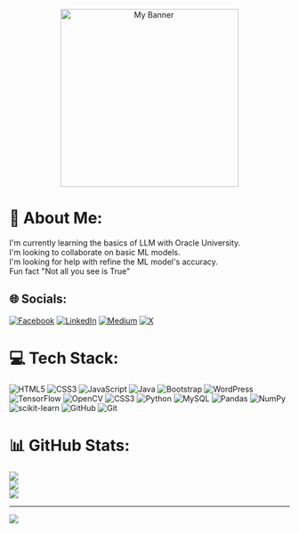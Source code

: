 <p align="center">
  <img src="https://drive.google.com/uc?id=15N0h5HKgKnV2YpJhbyXYJ7RSfsK84guD" height="320px" alt="My Banner">
</p>


# 💫 About Me:
I'm currently learning the basics of LLM with Oracle University.<br>I'm looking to collaborate on basic ML models.<br>I'm looking for help with refine the ML model's accuracy.<br>Fun fact "Not all you see is True"


## 🌐 Socials:
[![Facebook](https://img.shields.io/badge/Facebook-%231877F2.svg?logo=Facebook&logoColor=white)](https://facebook.com/ymamdouh80) [![LinkedIn](https://img.shields.io/badge/LinkedIn-%230077B5.svg?logo=linkedin&logoColor=white)](https://linkedin.com/in/ymamdouh80) [![Medium](https://img.shields.io/badge/Medium-12100E?logo=medium&logoColor=white)](https://medium.com/@ymamdouh80) [![X](https://img.shields.io/badge/X-black.svg?logo=X&logoColor=white)](https://x.com/ymamdouh80) 

# 💻 Tech Stack:
![HTML5](https://img.shields.io/badge/html5-%23E34F26.svg?style=for-the-badge&logo=html5&logoColor=white) ![CSS3](https://img.shields.io/badge/css3-%231572B6.svg?style=for-the-badge&logo=css3&logoColor=white) ![JavaScript](https://img.shields.io/badge/javascript-%23323330.svg?style=for-the-badge&logo=javascript&logoColor=%23F7DF1E) ![Java](https://img.shields.io/badge/java-%23ED8B00.svg?style=for-the-badge&logo=openjdk&logoColor=white) ![Bootstrap](https://img.shields.io/badge/bootstrap-%238511FA.svg?style=for-the-badge&logo=bootstrap&logoColor=white) ![WordPress](https://img.shields.io/badge/WordPress-%23117AC9.svg?style=for-the-badge&logo=WordPress&logoColor=white) ![TensorFlow](https://img.shields.io/badge/TensorFlow-%23FF6F00.svg?style=for-the-badge&logo=TensorFlow&logoColor=white) ![OpenCV](https://img.shields.io/badge/opencv-%23white.svg?style=for-the-badge&logo=opencv&logoColor=white) ![CSS3](https://img.shields.io/badge/css3-%231572B6.svg?style=for-the-badge&logo=css3&logoColor=white) ![Python](https://img.shields.io/badge/python-3670A0?style=for-the-badge&logo=python&logoColor=ffdd54) ![MySQL](https://img.shields.io/badge/mysql-4479A1.svg?style=for-the-badge&logo=mysql&logoColor=white) ![Pandas](https://img.shields.io/badge/pandas-%23150458.svg?style=for-the-badge&logo=pandas&logoColor=white) ![NumPy](https://img.shields.io/badge/numpy-%23013243.svg?style=for-the-badge&logo=numpy&logoColor=white) ![scikit-learn](https://img.shields.io/badge/scikit--learn-%23F7931E.svg?style=for-the-badge&logo=scikit-learn&logoColor=white) ![GitHub](https://img.shields.io/badge/github-%23121011.svg?style=for-the-badge&logo=github&logoColor=white) ![Git](https://img.shields.io/badge/git-%23F05033.svg?style=for-the-badge&logo=git&logoColor=white)
# 📊 GitHub Stats:
![](https://github-readme-stats.vercel.app/api?username=ymamdouh80&theme=gruvbox&hide_border=false&include_all_commits=false&count_private=false)<br/>
![](https://github-readme-streak-stats.herokuapp.com/?user=ymamdouh80&theme=gruvbox&hide_border=false)<br/>
![](https://github-readme-stats.vercel.app/api/top-langs/?username=ymamdouh80&theme=gruvbox&hide_border=false&include_all_commits=false&count_private=false&layout=compact)

---
[![](https://visitcount.itsvg.in/api?id=ymamdouh80&icon=3&color=2)](https://visitcount.itsvg.in)

<!-- Proudly created with GPRM ( https://gprm.itsvg.in ) -->
